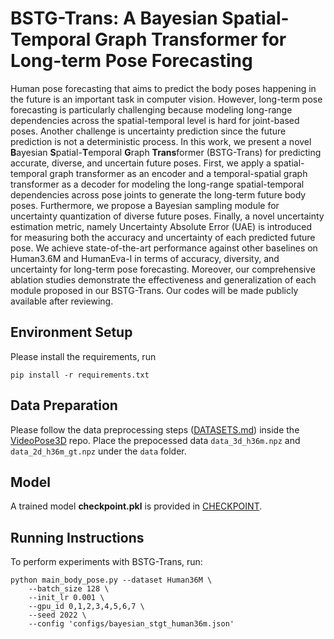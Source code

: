 # BSTG-Trans: A Bayesian Spatial-Temporal Graph Transformer for Long-term Pose Forecasting

Human pose forecasting that aims to predict the body poses happening in the future is an important task in computer vision. However, long-term pose forecasting is particularly challenging because modeling long-range dependencies across the spatial-temporal level is hard for joint-based poses. Another challenge is uncertainty prediction since the future prediction is not a deterministic process. In this work, we present a novel **B**ayesian **S**patial-**T**emporal **G**raph **Trans**former (BSTG-Trans) for predicting accurate, diverse, and uncertain future poses. First, we apply a spatial-temporal graph transformer as an encoder and a temporal-spatial graph transformer as a decoder for modeling the long-range spatial-temporal dependencies across pose joints to generate the long-term future body poses. Furthermore, we propose a Bayesian sampling module for uncertainty quantization of diverse future poses. Finally, a novel uncertainty estimation metric, namely Uncertainty Absolute Error (UAE) is introduced for measuring both the accuracy and uncertainty of each predicted future pose. We achieve state-of-the-art performance against other baselines on Human3.6M and HumanEva-I in terms of accuracy, diversity, and uncertainty for long-term pose forecasting. Moreover, our comprehensive ablation studies demonstrate the effectiveness and generalization of each module proposed in our BSTG-Trans. Our codes will be made publicly available after reviewing.


## Environment Setup

Please install the requirements, run
```
pip install -r requirements.txt
```

## Data Preparation

Please follow the data preprocessing steps ([DATASETS.md](https://github.com/facebookresearch/VideoPose3D/blob/master/DATASETS.md)) inside the [VideoPose3D](https://github.com/facebookresearch/VideoPose3D) repo. Place the prepocessed data ``data_3d_h36m.npz`` and ``data_2d_h36m_gt.npz`` under the ``data`` folder.


## Model 

A trained model **checkpoint.pkl** is provided in [CHECKPOINT](https://drive.google.com/file/d/1MO2guGhsczS7VQwWfRt3086sntx7qeCp/view?usp=sharing).


## Running Instructions

To perform experiments with BSTG-Trans, run: 
```
python main_body_pose.py --dataset Human36M \
    --batch_size 128 \
    --init_lr 0.001 \
    --gpu_id 0,1,2,3,4,5,6,7 \
    --seed 2022 \
    --config 'configs/bayesian_stgt_human36m.json'
```

